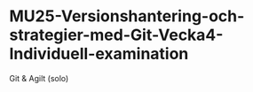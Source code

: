 # MU25-Versionshantering-och-strategier-med-Git-Vecka4-Individuell-examination
Git &amp; Agilt (solo)

